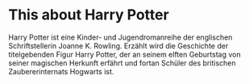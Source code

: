 # This about Harry Potter

Harry Potter ist eine Kinder- und Jugendromanreihe der englischen Schriftstellerin Joanne K. Rowling. 
Erzählt wird die Geschichte der titelgebenden Figur Harry Potter, der an seinem elften Geburtstag von 
seiner magischen Herkunft erfährt und fortan Schüler des britischen Zaubererinternats Hogwarts ist.
